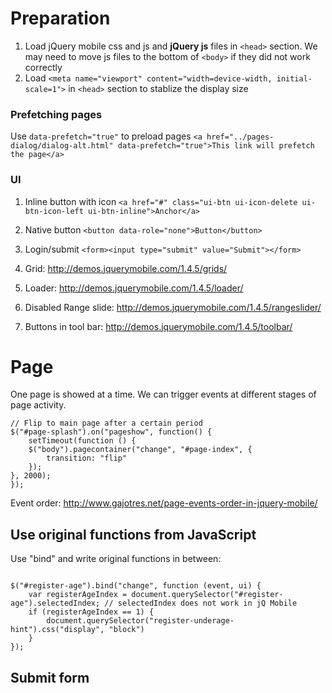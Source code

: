 # Preparation
1. Load jQuery mobile css and js and **jQuery js** files in `<head>` section. We may need to move js files to the bottom of `<body>` if they did not work correctly
2. Load `<meta name="viewport" content="width=device-width, initial-scale=1">` in `<head>` section to stablize the display size


### Prefetching pages
Use `data-prefetch="true"` to preload pages
`<a href="../pages-dialog/dialog-alt.html" data-prefetch="true">This link will prefetch the page</a>`

### UI
1. Inline button with icon `<a href="#" class="ui-btn ui-icon-delete ui-btn-icon-left ui-btn-inline">Anchor</a>`
2. Native button `<button data-role="none">Button</button>`

3. Login/submit `<form><input type="submit" value="Submit"></form>`
4. Grid: http://demos.jquerymobile.com/1.4.5/grids/
5. Loader: http://demos.jquerymobile.com/1.4.5/loader/
6. Disabled Range slide: http://demos.jquerymobile.com/1.4.5/rangeslider/
7. Buttons in tool bar: http://demos.jquerymobile.com/1.4.5/toolbar/

# Page
One page is showed at a time. We can trigger events at different stages of page activity. 

```
// Flip to main page after a certain period
$("#page-splash").on("pageshow", function() {
    setTimeout(function () {
    $("body").pagecontainer("change", "#page-index", {
        transition: "flip"
    });
}, 2000);
});
```
Event order: http://www.gajotres.net/page-events-order-in-jquery-mobile/

## Use original functions from JavaScript
Use "bind" and write original functions in between:

```

$("#register-age").bind("change", function (event, ui) {
    var registerAgeIndex = document.querySelector("#register-age").selectedIndex; // selectedIndex does not work in jQ Mobile
    if (registerAgeIndex == 1) {
        document.querySelector("register-underage-hint").css("display", "block")
    }
});
```

## Submit form
